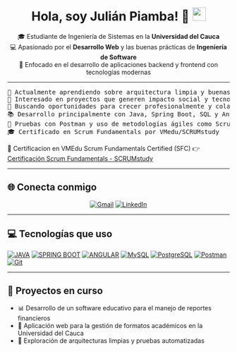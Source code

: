 <h1 align="center">
  Hola, soy Julián Piamba! 👋
  <a href="https://github.com/julianpiamba" target="_self">
    <img src="https://media.giphy.com/media/hvRJCLFzcasrR4ia7z/giphy.gif" width="30">
  </a>
</h1>

<p align="center">
  🎓 Estudiante de Ingeniería de Sistemas en la <strong>Universidad del Cauca</strong> <br>
  💻 Apasionado por el <strong>Desarrollo Web</strong> y las buenas prácticas de <strong>Ingeniería de Software</strong> <br>
  🚀 Enfocado en el desarrollo de aplicaciones backend y frontend con tecnologías modernas <br>
</p>



---

<pre>
🌱 Actualmente aprendiendo sobre arquitectura limpia y buenas prácticas con Spring Boot + Angular
🧠 Interesado en proyectos que generen impacto social y tecnológico
💼 Buscando oportunidades para crecer profesionalmente y colaborar en proyectos reales
📚 Desarrollo principalmente con Java, Spring Boot, SQL y Angular
🧪 Pruebas con Postman y uso de metodologías ágiles como Scrum
🎓 Certificado en Scrum Fundamentals por VMedu/SCRUMstudy
</pre>

🔗 Certificacion en VMEdu Scrum Fundamentals Certified (SFC) 👉 [Certificación Scrum Fundamentals - SCRUMstudy](https://www.scrumstudy.com/certification/verify?type=SFC&number=1082667)

---

## 🌐 Conecta conmigo

<p align="center">
  <a href="mailto:julian.piamba@unicauca.edu.co"><img src="https://img.shields.io/badge/gmail-%23EA4335.svg?style=plastic&logo=gmail&logoColor=white" alt="Gmail"/></a>
  <a href="https://www.linkedin.com/in/julian-felipe-piamba-viveros-9485342b7/"><img src="https://img.shields.io/badge/linkedin-%230A66C2.svg?style=plastic&logo=linkedin&logoColor=white" alt="LinkedIn"/></a>
</p>

---

## 💻 Tecnologías que uso

<p>
  <a href="https://www.java.com/"><img alt="JAVA" src="https://img.shields.io/badge/Java-%23FF6F00.svg?style=plastic&logo=java&logoColor=white"></a>
  <a href="https://spring.io/"><img alt="SPRING BOOT" src="https://img.shields.io/badge/Spring Boot-%236DB33F.svg?style=plastic&logo=spring&logoColor=white"></a>
  <a href="https://angular.io/"><img alt="ANGULAR" src="https://img.shields.io/badge/Angular-%23DD0031.svg?style=plastic&logo=angular&logoColor=white"></a>
  <a href="https://www.mysql.com/"><img alt="MySQL" src="https://img.shields.io/badge/MySQL-%234479A1.svg?style=plastic&logo=mysql&logoColor=white"></a>
  <a href="https://www.postgresql.org/"><img alt="PostgreSQL" src="https://img.shields.io/badge/PostgreSQL-%23336791.svg?style=plastic&logo=postgresql&logoColor=white"></a>
  <a href="https://www.postman.com/"><img alt="Postman" src="https://img.shields.io/badge/Postman-%23FF6C37.svg?style=plastic&logo=postman&logoColor=white"></a>
  <a href="https://git-scm.com/"><img alt="Git" src="https://img.shields.io/badge/Git-%23F05032.svg?style=plastic&logo=git&logoColor=white"></a>
</p>

---

## 🚀 Proyectos en curso

- 📊 Desarrollo de un software educativo para el manejo de reportes financieros
- 🧾 Aplicación web para la gestión de formatos académicos en la Universidad del Cauca
- 🧱 Exploración de arquitecturas limpias y pruebas automatizadas


